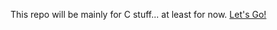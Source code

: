 This repo will be mainly for C stuff... at least for now. [Let's Go!](https://www.youtube.com/watch?v=mQKFlghbGic)
